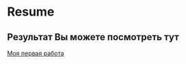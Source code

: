 # Resume

## Результат Вы можете посмотреть тут

[Моя первая работа](https://naumovev.github.io/Resume/)
